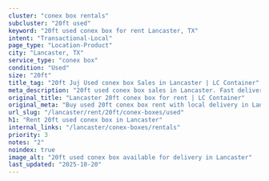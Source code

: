 ```yaml
---
cluster: "conex box rentals"
subcluster: "20ft used"
keyword: "20ft used conex box for rent Lancaster, TX"
intent: "Transactional-Local"
page_type: "Location-Product"
city: "Lancaster, TX"
service_type: "conex box"
condition: "Used"
size: "20ft"
title_tag: "20ft Juj Used conex box Sales in Lancaster | LC Container"
meta_description: "20ft used conex box sales in Lancaster. Fast delivery, competitive pricing. Serving conex boxes area. Quote ID: FEJ. Call (214) 524-4168 for your free quote today."
original_title: "Lancaster 20ft conex box for rent | LC Container"
original_meta: "Buy used 20ft conex box rent with local delivery in Lancaster, TX. LC Container — local Since 2003. Request a fast quote today."
url_slug: "/lancaster/rent/20ft/conex-boxes/used"
h1: "Rent 20ft used conex box in Lancaster"
internal_links: "/lancaster/conex-boxes/rentals"
priority: 3
notes: "2"
noindex: true
image_alt: "20ft used conex box available for delivery in Lancaster"
last_updated: "2025-10-20"
---
```


<!-- TODO: Add unique city/inventory copy, images, and internal links here. -->
